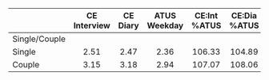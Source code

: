 
|                      | CE<br>Interview |  CE<br>Diary | ATUS<br>Weekday | CE:Int<br>%ATUS | CE:Dia<br>%ATUS |
| -------------------- | :----------: | :----------: | :----------: | :----------: | :----------: |
| Single/Couple        |              |              |              |              |              |
| Single               |         2.51 |         2.47 |         2.36 |       106.33 |       104.89 |
| Couple               |         3.15 |         3.18 |         2.94 |       107.07 |       108.06 |

